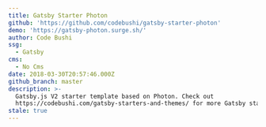 ```yaml
---
title: Gatsby Starter Photon
github: 'https://github.com/codebushi/gatsby-starter-photon'
demo: 'https://gatsby-photon.surge.sh/'
author: Code Bushi
ssg:
  - Gatsby
cms:
  - No Cms
date: 2018-03-30T20:57:46.000Z
github_branch: master
description: >-
  Gatsby.js V2 starter template based on Photon. Check out
  https://codebushi.com/gatsby-starters-and-themes/ for more Gatsby starters.
stale: true
---
```

